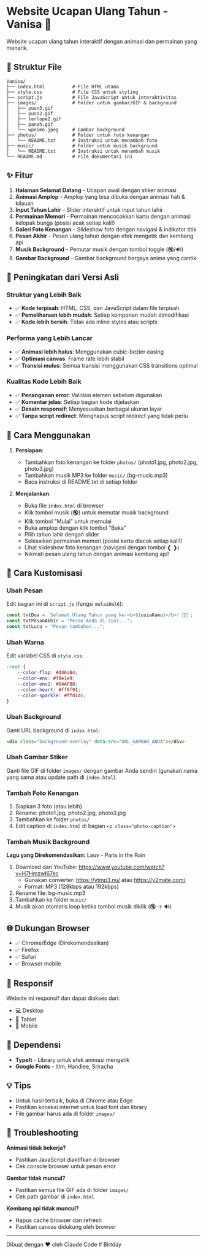 # Website Ucapan Ulang Tahun - Vanisa 🎉

Website ucapan ulang tahun interaktif dengan animasi dan permainan yang menarik.

## 📁 Struktur File

```
Vanisa/
├── index.html          # File HTML utama
├── style.css           # File CSS untuk styling
├── script.js           # File JavaScript untuk interaktivitas
├── images/             # Folder untuk gambar/GIF & background
│   ├── pusn3.gif
│   ├── pusn2.gif
│   ├── terlope2.gif
│   ├── panah.gif
│   └── wpnime.jpeg     # Gambar background
├── photos/             # Folder untuk foto kenangan
│   └── README.txt      # Instruksi untuk menambah foto
├── music/              # Folder untuk musik background
│   └── README.txt      # Instruksi untuk menambah musik
└── README.md           # File dokumentasi ini
```

## ✨ Fitur

1. **Halaman Selamat Datang** - Ucapan awal dengan stiker animasi
2. **Animasi Amplop** - Amplop yang bisa dibuka dengan animasi hati & kilauan
3. **Input Tahun Lahir** - Slider interaktif untuk input tahun lahir
4. **Permainan Memori** - Permainan mencocokkan kartu dengan animasi kelopak bunga (posisi acak setiap kali!)
5. **Galeri Foto Kenangan** - Slideshow foto dengan navigasi & indikator titik
6. **Pesan Akhir** - Pesan ulang tahun dengan efek mengetik dan kembang api
7. **Musik Background** - Pemutar musik dengan tombol toggle (🔇/🔊)
8. **Gambar Background** - Gambar background bergaya anime yang cantik

## 🎨 Peningkatan dari Versi Asli

### Struktur yang Lebih Baik
- ✅ **Kode terpisah**: HTML, CSS, dan JavaScript dalam file terpisah
- ✅ **Pemeliharaan lebih mudah**: Setiap komponen mudah dimodifikasi
- ✅ **Kode lebih bersih**: Tidak ada inline styles atau scripts

### Performa yang Lebih Lancar
- ✅ **Animasi lebih halus**: Menggunakan cubic-bezier easing
- ✅ **Optimasi canvas**: Frame rate lebih stabil
- ✅ **Transisi mulus**: Semua transisi menggunakan CSS transitions optimal

### Kualitas Kode Lebih Baik
- ✅ **Penanganan error**: Validasi elemen sebelum digunakan
- ✅ **Komentar jelas**: Setiap bagian kode dijelaskan
- ✅ **Desain responsif**: Menyesuaikan berbagai ukuran layar
- ✅ **Tanpa script redirect**: Menghapus script redirect yang tidak perlu

## 🚀 Cara Menggunakan

1. **Persiapan**:
   - Tambahkan foto kenangan ke folder `photos/` (photo1.jpg, photo2.jpg, photo3.jpg)
   - Tambahkan musik MP3 ke folder `music/` (bg-music.mp3)
   - Baca instruksi di README.txt di setiap folder

2. **Menjalankan**:
   - Buka file `index.html` di browser
   - Klik tombol musik (🔇) untuk memutar musik background
   - Klik tombol "Mulai" untuk memulai
   - Buka amplop dengan klik tombol "Buka"
   - Pilih tahun lahir dengan slider
   - Selesaikan permainan memori (posisi kartu diacak setiap kali!)
   - Lihat slideshow foto kenangan (navigasi dengan tombol ❮ ❯)
   - Nikmati pesan ulang tahun dengan animasi kembang api!

## 🎯 Cara Kustomisasi

### Ubah Pesan
Edit bagian ini di `script.js` (fungsi `mulaiHal6`):
```javascript
const txtDoa = `Selamat Ulang Tahun yang ke-<b>${usiaKamu}</b>! 🎉🎂`;
const txtPesanAkhir = "Pesan Anda di sini...";
const txtLucu = "Pesan tambahan...";
```

### Ubah Warna
Edit variabel CSS di `style.css`:
```css
:root {
    --color-flap: #d46a84;
    --color-env: #f8e1e9;
    --color-env2: #D4AFB8;
    --color-heart: #ff6f91;
    --color-sparkle: #ffd1dc;
}
```

### Ubah Background
Ganti URL background di `index.html`:
```html
<div class="background-overlay" data-src="URL_GAMBAR_ANDA"></div>
```

### Ubah Gambar Stiker
Ganti file GIF di folder `images/` dengan gambar Anda sendiri (gunakan nama yang sama atau update path di `index.html`).

### Tambah Foto Kenangan
1. Siapkan 3 foto (atau lebih)
2. Rename: photo1.jpg, photo2.jpg, photo3.jpg
3. Tambahkan ke folder `photos/`
4. Edit caption di `index.html` di bagian `<p class="photo-caption">`

### Tambah Musik Background
**Lagu yang Direkomendasikan:** Lauv - Paris in the Rain
1. Download dari YouTube: https://www.youtube.com/watch?v=H7HmzwI67ec
   - Gunakan converter: https://ytmp3.nu/ atau https://y2mate.com/
   - Format: MP3 (128kbps atau 192kbps)
2. Rename file: bg-music.mp3
3. Tambahkan ke folder `music/`
4. Musik akan otomatis loop ketika tombol musik diklik (🔇 → 🔊)

## 🌐 Dukungan Browser

- ✅ Chrome/Edge (Direkomendasikan)
- ✅ Firefox
- ✅ Safari
- ✅ Browser mobile

## 📱 Responsif

Website ini responsif dan dapat diakses dari:
- 💻 Desktop
- 📱 Tablet
- 📱 Mobile

## 🎨 Dependensi

- **TypeIt** - Library untuk efek animasi mengetik
- **Google Fonts** - Itim, Handlee, Sriracha

## 💡 Tips

- Untuk hasil terbaik, buka di Chrome atau Edge
- Pastikan koneksi internet untuk load font dan library
- File gambar harus ada di folder `images/`

## 🐛 Troubleshooting

**Animasi tidak bekerja?**
- Pastikan JavaScript diaktifkan di browser
- Cek console browser untuk pesan error

**Gambar tidak muncul?**
- Pastikan semua file GIF ada di folder `images/`
- Cek path gambar di `index.html`

**Kembang api tidak muncul?**
- Hapus cache browser dan refresh
- Pastikan canvas didukung oleh browser

---

Dibuat dengan ❤️ oleh Claude Code
#   B i r t d a y  
 